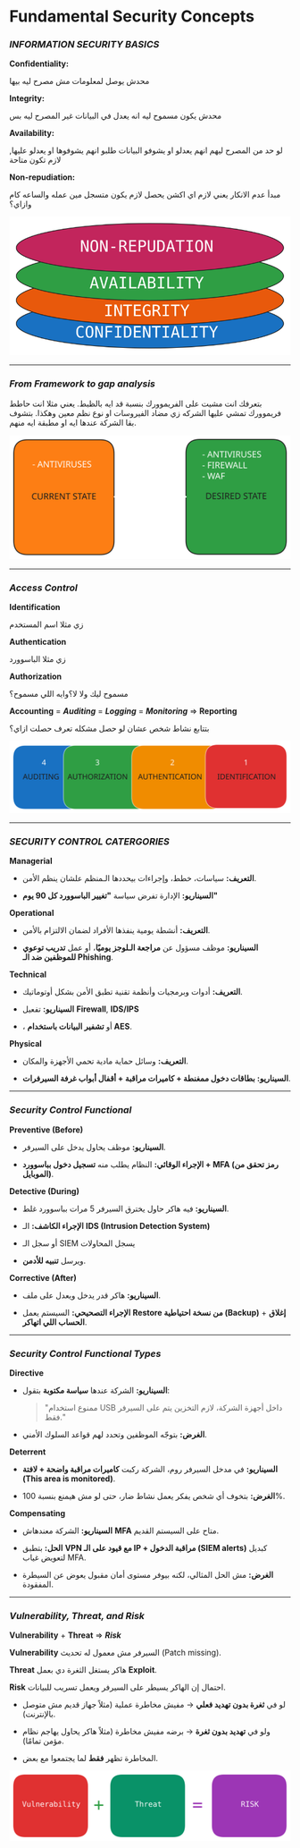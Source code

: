 # Fundamental Security Concepts
### ***INFORMATION SECURITY BASICS***
**Confidentiality:** 

محدش يوصل لمعلومات مش مصرح ليه بيها

**Integrity:**

محدش يكون مسموح ليه انه يعدل في البيانات غير المصرح ليه بس

**Availability:**

لو حد من المصرح ليهم انهم يعدلو او يشوفو البيانات طلبو انهم يشوفوها او يعدلو عليها, لازم تكون متاحة

**Non-repudiation:**

مبدأ عدم الانكار يعني لازم اي اكشن يحصل لازم يكون متسجل مين عمله والساعه كام وازاي؟

<p align ="center">
    <img src= "../photo/ciaa.svg" alt = "framework gap"
</p>
    
---
### ***From Framework to gap analysis***
بتعرفك انت مشيت على الفريموورك بنسبة قد ايه بالظبط. يعني مثلا انت حاطط فريموورك تمشي عليها الشركه زي مضاد الفيروسات او نوع نظم معين وهكذا. بتشوف بقا الشركة عندها ايه او مطبقة ايه منهم.
<p align ="center">
    <img src= "../photo/frameworkgap.svg" alt = "framework gap"
</p>

---
### ***Access Control***
**Identification**

زي مثلا اسم المستخدم 

**Authentication**

زي مثلا الباسوورد 

**Authorization** 

مسموح ليك ولا لا؟وايه اللي مسموح؟

**Accounting**  = ***Auditing*** = ***Logging*** = ***Monitoring*** => **Reporting**

بتتابع نشاط شخص عشان لو حصل مشكله تعرف حصلت ازاي؟
<p align ="center">
    <img src= "../photo/access_control.svg" alt = "framework gap"
</p>


---
### ***SECURITY CONTROL CATERGORIES***
**Managerial**
- **التعريف:** سياسات، خطط، وإجراءات بيحددها الـمنظم علشان ينظم الأمن.
    
- **السيناريو:** الإدارة تفرض سياسة **"تغيير الباسوورد كل 90 يوم"** 

**Operational**
- **التعريف:** أنشطة يومية ينفذها الأفراد لضمان الالتزام بالأمن.
    
- **السيناريو:** موظف مسؤول عن **مراجعة الـلوجز يوميًا**، أو عمل **تدريب توعوي للموظفين ضد الـ Phishing**.

**Technical**
- **التعريف:** أدوات وبرمجيات وأنظمة تقنية تطبق الأمن بشكل أوتوماتيك.
    
- **السيناريو:** تفعيل **Firewall**, **IDS/IPS**
-  ، أو **تشفير البيانات باستخدام AES**.

**Physical**
- **التعريف:** وسائل حماية مادية تحمي الأجهزة والمكان.
    
- **السيناريو:** **بطاقات دخول ممغنطة + كاميرات مراقبة + أقفال أبواب غرفة السيرفرات**.

---
### ***Security Control Functional***
**Preventive (Before)**
- **السيناريو:** موظف يحاول يدخل على السيرفر.
    
- **الإجراء الوقائي:** النظام يطلب منه **تسجيل دخول بباسوورد + MFA (رمز تحقق من الموبايل)**.

**Detective (During)**
- **السيناريو:** فيه هاكر حاول يخترق السيرفر 5 مرات بباسوورد غلط.
    
- **الإجراء الكاشف:** الـ **IDS (Intrusion Detection System)**
- أو سجل الـ SIEM يسجل المحاولات
- ويرسل **تنبيه للأدمن**.

**Corrective (After)**
- **السيناريو:** هاكر قدر يدخل ويعدل على ملف.
    
- **الإجراء التصحيحي:** السيستم يعمل **Restore من نسخة احتياطية (Backup)** + **إغلاق الحساب اللي اتهاكر**.

---
### ***Security Control Functional Types***
**Directive**
- **السيناريو:** الشركة عندها **سياسة مكتوبة** بتقول:
    
    > "ممنوع استخدام USB داخل أجهزة الشركة، لازم التخزين يتم على السيرفر فقط."
    
- **الغرض:** بتوجّه الموظفين وتحدد لهم قواعد السلوك الأمني.

**Deterrent**
- **السيناريو:** في مدخل السيرفر روم، الشركة ركبت **كاميرات مراقبة واضحة + لافتة (This area is monitored)**.
    
- **الغرض:** بتخوف أي شخص يفكر يعمل نشاط ضار، حتى لو مش هيمنع بنسبة 100%.

**Compensating**
- **السيناريو:** الشركة معندهاش **MFA** متاح على السيستم القديم.
    
- **الحل:** بتطبق **VPN مع قيود على الـ IP + مراقبة الدخول (SIEM alerts)** كبديل لتعويض غياب MFA.
    
- **الغرض:** مش الحل المثالي، لكنه بيوفر مستوى أمان مقبول يعوض عن السيطرة المفقودة.

---
### ***Vulnerability, Threat, and Risk***
**Vulnerability** + **Threat** => ***Risk***

**Vulnerability**
السيرفر مش معمول له تحديث (Patch missing).

**Threat**
هاكر يستغل الثغرة دي بعمل **Exploit**.

**Risk**
احتمال إن الهاكر يسيطر على السيرفر ويعمل تسريب للبيانات.

- لو في **ثغرة بدون تهديد فعلي** → مفيش مخاطرة عملية (مثلاً جهاز قديم مش متوصل بالإنترنت).
    
- ولو في **تهديد بدون ثغرة** → برضه مفيش مخاطرة (مثلاً هاكر يحاول يهاجم نظام مؤمن تمامًا).
    
- المخاطرة تظهر **فقط** لما يجتمعوا مع بعض.


<p align ="center">
    <img src= "../photo/risk.svg" alt = "framework gap"
</p>

